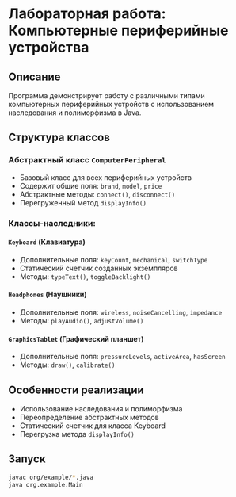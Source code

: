 # Лабораторная работа: Компьютерные периферийные устройства

## Описание
Программа демонстрирует работу с различными типами компьютерных периферийных устройств с использованием наследования и полиморфизма в Java.

## Структура классов

### Абстрактный класс `ComputerPeripheral`
- Базовый класс для всех периферийных устройств
- Содержит общие поля: `brand`, `model`, `price`
- Абстрактные методы: `connect()`, `disconnect()`
- Перегруженный метод `displayInfo()`

### Классы-наследники:

#### `Keyboard` (Клавиатура)
- Дополнительные поля: `keyCount`, `mechanical`, `switchType`
- Статический счетчик созданных экземпляров
- Методы: `typeText()`, `toggleBacklight()`

#### `Headphones` (Наушники)
- Дополнительные поля: `wireless`, `noiseCancelling`, `impedance`
- Методы: `playAudio()`, `adjustVolume()`

#### `GraphicsTablet` (Графический планшет)
- Дополнительные поля: `pressureLevels`, `activeArea`, `hasScreen`
- Методы: `draw()`, `calibrate()`

## Особенности реализации
- Использование наследования и полиморфизма
- Переопределение абстрактных методов
- Статический счетчик для класса Keyboard
- Перегрузка метода `displayInfo()`

## Запуск
```bash
javac org/example/*.java
java org.example.Main
